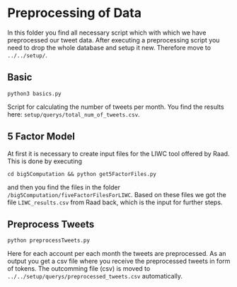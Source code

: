 # Preprocessing of Data

In this folder you find all necessary script which with which we have preprocessed our tweet data.
After executing a preprocessing script you need to drop the whole database and setup it new.
Therefore move to ```../../setup/```.


## Basic
```
python3 basics.py
```
Script for calculating the number of tweets per month. You find the results here: ```setup/querys/total_num_of_tweets.csv```.


## 5 Factor Model
At first it is necessary to create input files for the LIWC tool offered by Raad. This is done by executing
```
cd big5Computation && python get5FactorFiles.py
```
and then you find the files in the folder ```/big5Computation/fiveFactorFilesForLIWC```. Based on these files we got the file ```LIWC_results.csv``` from Raad back, which is the input for further steps.



## Preprocess Tweets
```
python preprocessTweets.py
```
Here for each account per each month the tweets are preprocessed. As an output you get a csv file where you receive the preprocessed tweets in form of tokens. The outcomming file (csv) is moved to ```../../setup/querys/preprocessed_tweets.csv``` automatically.